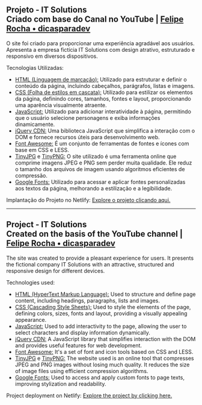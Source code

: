 ## Projeto - IT Solutions <br> Criado com base do Canal no YouTube | [Felipe Rocha • dicasparadev](https://www.youtube.com/watch?v=G4_QjTJTVlc&ab_channel=FelipeRocha%E2%80%A2dicasparadevs)

O site foi criado para proporcionar uma experiência agradável aos usuários. Apresenta a empresa fictícia IT Solutions com design atrativo, estruturado e responsivo em diversos dispositivos.

Tecnologias Utilizadas:
* [HTML (Linguagem de marcação):](https://www.w3schools.com/html/html_intro.asp) Utilizado para estruturar e definir o conteúdo da página, incluindo cabeçalhos, parágrafos, listas e imagens.
* [CSS (Folha de estilos em cascata):](https://www.w3schools.com/css/css_intro.asp) Utilizado para estilizar os elementos da página, definindo cores, tamanhos, fontes e layout, proporcionando uma aparência visualmente atraente.
* [JavaScript:](https://developer.mozilla.org/pt-BR/docs/Web/JavaScript) Utilizado para adicionar interatividade à página, permitindo que o usuário selecione personagens e exiba informações dinamicamente.
* [jQuery CDN:](https://releases.jquery.com/) Uma biblioteca JavaScript que simplifica a interação com o DOM e fornece recursos úteis para desenvolvimento web.
* [Font Awesome:](https://fontawesome.com/icons) É um conjunto de ferramentas de fontes e ícones com base em CSS e LESS.
* [TinyJPG](https://tinyjpg.com/) e [TinyPNG:](https://tinypng.com/) O site utilizado é uma ferramenta online que comprime imagens JPEG e PNG sem perder muita qualidade. Ele reduz o tamanho dos arquivos de imagem usando algoritmos eficientes de compressão.
* [Google Fonts:](https://fonts.google.com/specimen/Inclusive+Sans) Utilizado para acessar e aplicar fontes personalizadas aos textos da página, melhorando a estilização e a legibilidade.

Implantação do Projeto no Netlify: [Explore o projeto clicando aqui.](https://site-it-solutions.netlify.app/)

---

## Project - IT Solutions <br> Created on the basis of the YouTube channel | [Felipe Rocha • dicasparadev](https://www.youtube.com/watch?v=G4_QjTJTVlc&ab_channel=FelipeRocha%E2%80%A2dicasparadevs)

The site was created to provide a pleasant experience for users. It presents the fictional company IT Solutions with an attractive, structured and responsive design for different devices.

Technologies used:
* [HTML (HyperText Markup Language):](https://www.w3schools.com/html/html_intro.asp) Used to structure and define page content, including headings, paragraphs, lists and images.
* [CSS (Cascading Style Sheets):](https://www.w3schools.com/css/css_intro.asp) Used to style the elements of the page, defining colors, sizes, fonts and layout, providing a visually appealing appearance.
* [JavaScript:](https://developer.mozilla.org/pt-BR/docs/Web/JavaScript) Used to add interactivity to the page, allowing the user to select characters and display information dynamically.
* [jQuery CDN:](https://releases.jquery.com/) A JavaScript library that simplifies interaction with the DOM and provides useful features for web development.
* [Font Awesome:](https://fontawesome.com/icons) It's a set of font and icon tools based on CSS and LESS.
* [TinyJPG](https://tinyjpg.com/) e [TinyPNG:](https://tinypng.com/) The website used is an online tool that compresses JPEG and PNG images without losing much quality. It reduces the size of image files using efficient compression algorithms.
* [Google Fonts:](https://fonts.google.com/specimen/Inclusive+Sans) Used to access and apply custom fonts to page texts, improving stylization and readability.

Project deployment on Netlify: [Explore the project by clicking here.](https://site-it-solutions.netlify.app/)
